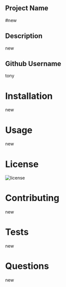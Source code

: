 
## Project Name
#new 

## Description 

new 

## Github Username 

tony 

# Installation 

new 

# Usage 

new 
 
# License 
 ![license](https://img.shields.io/badge/license-new-brightgreen) 
 
# Contributing 

new 
 
# Tests 

new 
 
# Questions 

new 
 

